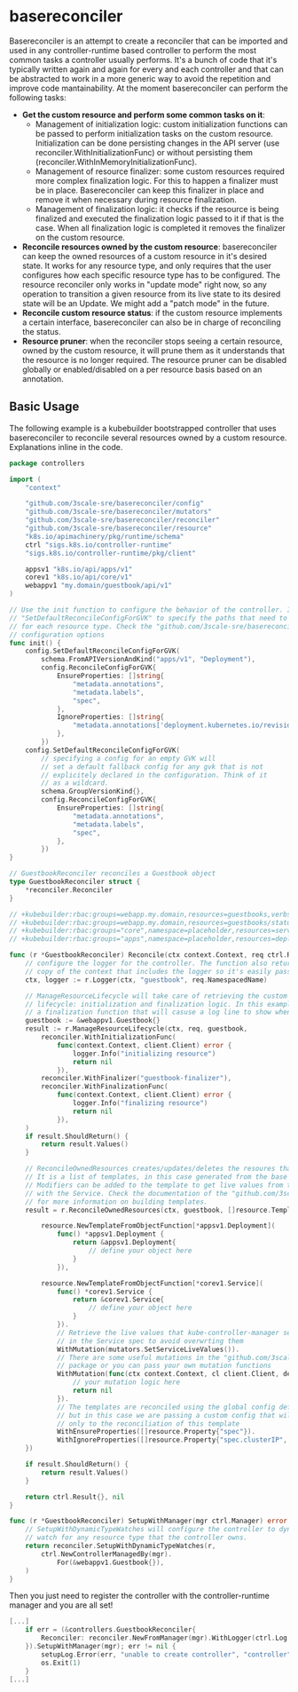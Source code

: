 # basereconciler

Basereconciler is an attempt to create a reconciler that can be imported and used in any controller-runtime based controller to perform the most common tasks a controller usually performs. It's a bunch of code that it's typically written again and again for every and each controller and that can be abstracted to work in a more generic way to avoid the repetition and improve code mantainability.
At the moment basereconciler can perform the following tasks:

* **Get the custom resource and perform some common tasks on it**:
  * Management of initialization logic: custom initialization functions can be passed to perform initialization tasks on the custom resource. Initialization can be done persisting changes in the API server (use reconciler.WithInitializationFunc) or without persisting them (reconciler.WithInMemoryInitializationFunc).
  * Management of resource finalizer: some custom resources required more complex finalization logic. For this to happen a finalizer must be in place. Basereconciler can keep this finalizer in place and remove it when necessary during resource finalization.
  * Management of finalization logic: it checks if the resource is being finalized and executed the finalization logic passed to it if that is the case. When all finalization logic is completed it removes the finalizer on the custom resource.
* **Reconcile resources owned by the custom resource**: basereconciler can keep the owned resources of a custom resource in it's desired state. It works for any resource type, and only requires that the user configures how each specific resource type has to be configured. The resource reconciler only works in "update mode" right now, so any operation to transition a given resource from its live state to its desired state will be an Update. We might add a "patch mode" in the future.
* **Reconcile custom resource status**: if the custom resource implements a certain interface, basereconciler can also be in charge of reconciling the status.
* **Resource pruner**: when the reconciler stops seeing a certain resource, owned by the custom resource, it will prune them as it understands that the resource is no longer required. The resource pruner can be disabled globally or enabled/disabled on a per resource basis based on an annotation.

## Basic Usage

The following example is a kubebuilder bootstrapped controller that uses basereconciler to reconcile several resources owned by a custom resource. Explanations inline in the code.

```go
package controllers

import (
	"context"

	"github.com/3scale-sre/basereconciler/config"
	"github.com/3scale-sre/basereconciler/mutators"
	"github.com/3scale-sre/basereconciler/reconciler"
	"github.com/3scale-sre/basereconciler/resource"
	"k8s.io/apimachinery/pkg/runtime/schema"
	ctrl "sigs.k8s.io/controller-runtime"
	"sigs.k8s.io/controller-runtime/pkg/client"

	appsv1 "k8s.io/api/apps/v1"
	corev1 "k8s.io/api/core/v1"
	webappv1 "my.domain/guestbook/api/v1"
)

// Use the init function to configure the behavior of the controller. In this case we use
// "SetDefaultReconcileConfigForGVK" to specify the paths that need to be reconciled/ignored
// for each resource type. Check the "github.com/3scale-sre/basereconciler/config" for more
// configuration options
func init() {
	config.SetDefaultReconcileConfigForGVK(
		schema.FromAPIVersionAndKind("apps/v1", "Deployment"),
		config.ReconcileConfigForGVK{
			EnsureProperties: []string{
				"metadata.annotations",
				"metadata.labels",
				"spec",
			},
			IgnoreProperties: []string{
				"metadata.annotations['deployment.kubernetes.io/revision']",
			},
		})
	config.SetDefaultReconcileConfigForGVK(
		// specifying a config for an empty GVK will
		// set a default fallback config for any gvk that is not
		// explicitely declared in the configuration. Think of it
		// as a wildcard.
		schema.GroupVersionKind{},
		config.ReconcileConfigForGVK{
			EnsureProperties: []string{
				"metadata.annotations",
				"metadata.labels",
				"spec",
			},
		})
}

// GuestbookReconciler reconciles a Guestbook object
type GuestbookReconciler struct {
	*reconciler.Reconciler
}

// +kubebuilder:rbac:groups=webapp.my.domain,resources=guestbooks,verbs=get;list;watch;create;update;patch;delete
// +kubebuilder:rbac:groups=webapp.my.domain,resources=guestbooks/status,verbs=get;update;patch
// +kubebuilder:rbac:groups="core",namespace=placeholder,resources=services,verbs=get;list;watch;create;update;patch;delete
// +kubebuilder:rbac:groups="apps",namespace=placeholder,resources=deployments,verbs=get;list;watch;create;update;patch;delete

func (r *GuestbookReconciler) Reconcile(ctx context.Context, req ctrl.Request) (ctrl.Result, error) {
	// configure the logger for the controller. The function also returns a modified
	// copy of the context that includes the logger so it's easily passed around to other functions.
	ctx, logger := r.Logger(ctx, "guestbook", req.NamespacedName)

	// ManageResourceLifecycle will take care of retrieving the custom resoure from the API. It is also in charge of the resource
	// lifecycle: initialization and finalization logic. In this example, we are configuring a finalizer in our custom resource and passing
	// a finalization function that will casuse a log line to show when the resource is being deleted.
	guestbook := &webappv1.Guestbook{}
	result := r.ManageResourceLifecycle(ctx, req, guestbook,
		reconciler.WithInitializationFunc(
			func(context.Context, client.Client) error {
				logger.Info("initializing resource")
				return nil
			}),
		reconciler.WithFinalizer("guestbook-finalizer"),
		reconciler.WithFinalizationFunc(
			func(context.Context, client.Client) error {
				logger.Info("finalizing resource")
				return nil
			}),
	)
	if result.ShouldReturn() {
		return result.Values()
	}

	// ReconcileOwnedResources creates/updates/deletes the resoures that our custom resource owns.
	// It is a list of templates, in this case generated from the base of an object we provide.
	// Modifiers can be added to the template to get live values from the k8s API, like in this example
	// with the Service. Check the documentation of the "github.com/3scale-sre/basereconciler/resource"
	// for more information on building templates.
	result = r.ReconcileOwnedResources(ctx, guestbook, []resource.TemplateInterface{

		resource.NewTemplateFromObjectFunction[*appsv1.Deployment](
			func() *appsv1.Deployment {
				return &appsv1.Deployment{
					// define your object here
				}
			}),

		resource.NewTemplateFromObjectFunction[*corev1.Service](
			func() *corev1.Service {
				return &corev1.Service{
					// define your object here
				}
			}).
			// Retrieve the live values that kube-controller-manager sets
			// in the Service spec to avoid overwrting them
			WithMutation(mutators.SetServiceLiveValues()).
			// There are some useful mutations in the "github.com/3scale-sre/basereconciler/mutators"
			// package or you can pass your own mutation functions
			WithMutation(func(ctx context.Context, cl client.Client, desired client.Object) error {
				// your mutation logic here
				return nil
			}).
			// The templates are reconciled using the global config defined in the init() function
			// but in this case we are passing a custom config that will apply
			// only to the reconciliation of this template
			WithEnsureProperties([]resource.Property{"spec"}).
			WithIgnoreProperties([]resource.Property{"spec.clusterIP", "spec.clusterIPs"}),
	})

	if result.ShouldReturn() {
		return result.Values()
	}

	return ctrl.Result{}, nil
}

func (r *GuestbookReconciler) SetupWithManager(mgr ctrl.Manager) error {
	// SetupWithDynamicTypeWatches will configure the controller to dynamically
	// watch for any resource type that the controller owns.
	return reconciler.SetupWithDynamicTypeWatches(r,
		ctrl.NewControllerManagedBy(mgr).
			For(&webappv1.Guestbook{}),
	)
}
```

Then you just need to register the controller with the controller-runtime manager and you are all set!

```go
[...]
	if err = (&controllers.GuestbookReconciler{
		Reconciler: reconciler.NewFromManager(mgr).WithLogger(ctrl.Log.WithName("controllers").WithName("Guestbook")),
	}).SetupWithManager(mgr); err != nil {
		setupLog.Error(err, "unable to create controller", "controller", "Guestbook")
		os.Exit(1)
	}
[...]
```